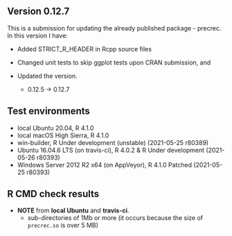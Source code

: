 ## Version 0.12.7
This is a submission for updating the already published package - precrec.
In this version I have:

* Added STRICT_R_HEADER in Rcpp source files

* Changed unit tests to skip ggplot tests upon CRAN submission, and

* Updated the version.
    * 0.12.5 -> 0.12.7
    
## Test environments
* local Ubuntu 20.04, R 4.1.0
* local macOS High Sierra, R 4.1.0
* win-builder, R Under development (unstable) (2021-05-25 r80389)
* Ubuntu 16.04.6 LTS (on travis-ci), R 4.0.2 & R Under development (2021-05-26 r80393)
* Windows Server 2012 R2 x64 (on AppVeyor), R 4.1.0 Patched (2021-05-25 r80393)

## R CMD check results
* **NOTE** from **local Ubuntu** and **travis-ci**.
    * sub-directories of 1Mb or more (it occurs because the size of `precrec.so` is over 5 MB)
